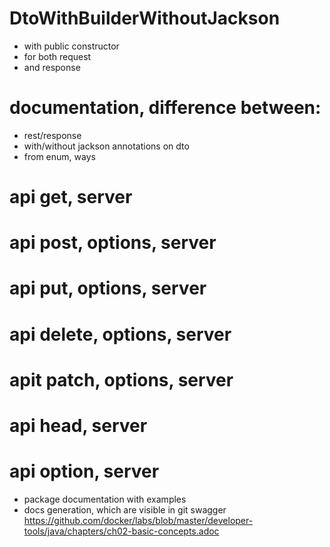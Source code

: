 # DtoWithBuilderWithoutJackson 
- with public constructor
- for both request
- and response
# documentation, difference between:
- rest/response
- with/without jackson annotations on dto
- from enum, ways
# api get, server
# api post, options, server
# api put, options, server
# api delete, options, server
# apit patch, options, server
# api head, server
# api option, server

- package documentation with examples
- docs generation, which are visible in git
  swagger
https://github.com/docker/labs/blob/master/developer-tools/java/chapters/ch02-basic-concepts.adoc

